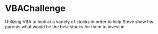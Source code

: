 # VBAChallenge
Utilizing VBA to look at a variety of stocks in order to help Steve show his parents what would be the best stocks for them to invest in.
